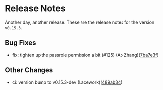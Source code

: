 # Release Notes
Another day, another release. These are the release notes for the version `v0.15.3`.

## Bug Fixes
* fix: tighten up the passrole permission a bit (#125) (Ao Zhang)([7ba7e3f](https://github.com/lacework/terraform-aws-agentless-scanning/commit/7ba7e3f0cc13d72cea49bf54076d09272385ce02))
## Other Changes
* ci: version bump to v0.15.3-dev (Lacework)([489ab34](https://github.com/lacework/terraform-aws-agentless-scanning/commit/489ab345240cf46492e895503feb38535cc20bca))
